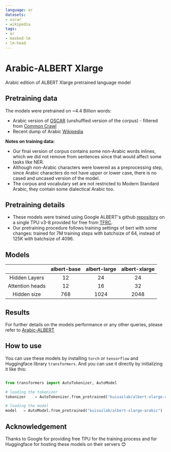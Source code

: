 ```yaml
---
language: ar
datasets:
- oscar
- wikipedia
tags:
- ar
- masked-lm
- lm-head
---
```



# Arabic-ALBERT Xlarge

Arabic edition of ALBERT Xlarge pretrained language model

## Pretraining data

The models were pretrained on ~4.4 Billion words:

- Arabic version of [OSCAR](https://oscar-corpus.com/) (unshuffled version of the corpus) - filtered from [Common Crawl](http://commoncrawl.org/)
- Recent dump of Arabic [Wikipedia](https://dumps.wikimedia.org/backup-index.html)

__Notes on training data:__

- Our final version of corpus contains some non-Arabic words inlines, which we did not remove from sentences since that would affect some tasks like NER.
- Although non-Arabic characters were lowered as a preprocessing step, since Arabic characters do not have upper or lower case, there is no cased and uncased version of the model.
- The corpus and vocabulary set are not restricted to Modern Standard Arabic, they contain some dialectical Arabic too.

## Pretraining details

- These models were trained using Google ALBERT's github [repository](https://github.com/google-research/albert) on a single TPU v3-8 provided for free from [TFRC](https://www.tensorflow.org/tfrc).
- Our pretraining procedure follows training settings of bert with some changes: trained for 7M training steps with batchsize of 64, instead of 125K with batchsize of 4096.

## Models

|  | albert-base | albert-large | albert-xlarge |
|:---:|:---:|:---:|:---:|
| Hidden Layers | 12 | 24 | 24 |
| Attention heads | 12 | 16 | 32 |
| Hidden size | 768 | 1024 | 2048 |

## Results

For further details on the models performance or any other queries, please refer to [Arabic-ALBERT](https://github.com/KUIS-AI-Lab/Arabic-ALBERT/)

## How to use

You can use these models by installing `torch` or `tensorflow` and Huggingface library `transformers`. And you can use it directly by initializing it like this:  

```python

from transformers import AutoTokenizer, AutoModel

# loading the tokenizer
tokenizer    = AutoTokenizer.from_pretrained("kuisailab/albert-xlarge-arabic")

# loading the model
model   = AutoModel.from_pretrained("kuisailab/albert-xlarge-arabic")

```

## Acknowledgement

Thanks to Google for providing free TPU for the training process and for Huggingface for hosting these models on their servers 😊
